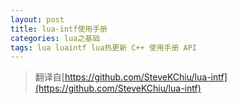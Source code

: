 ```yaml
---
layout: post
title: lua-intf使用手册
categories: lua之基础 
tags: lua luaintf lua热更新 C++ 使用手册 API 
---
```


>翻译自[https://github.com/SteveKChiu/lua-intf](https://github.com/SteveKChiu/lua-intf)

